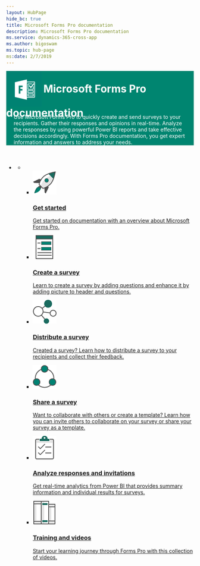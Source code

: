 ```yaml
---
layout: HubPage
hide_bc: true
title: Microsoft Forms Pro documentation
description: Microsoft Forms Pro documentation
ms.service: dynamics-365-cross-app
ms.author: bigoswam
ms.topic: hub-page
ms:date: 2/7/2019
---
```

<div id="main" class="v2">
    <div class="container">
        <div style="background-color:#008570;height:auto">
            <img src="media/forms-logo-white.svg" style="display:inline;vertical-align:middle" height="96" width="96"/>
            <h1 style="display:inline;vertical-align:middle;color:white">Microsoft Forms Pro documentation</h1>
            <div class="container intro">
                <p style="color:white;margin:-15px 20px 20px 20px">Use Microsoft Forms Pro to quickly create and send surveys to your recipients. Gather their responses and opinions in real-time. Analyze the responses by using powerful Power BI reports and take effective decisions accordingly. With Forms Pro documentation, you get expert information and answers to address your needs.</p>
            </div> 
        </div>           
        <br/>
        <ul class="pivots">
            <li>
                <a href="#home"></a>
                <ul id="home">
                    <li>
                        <a href="#home-all"></a>
                        <ul id="home-all" class="cardsL">
                        <br/>
                            <li>
                                <a href="get-started-microsoft-forms-pro.md">
                                    <div class="cardSize">
                                        <div class="cardPadding">
                                            <div class="card">
                                                <div class="cardImageOuter">
                                                    <div class="cardImage">
                                                        <img src="media/get-started.png" alt="" />
                                                    </div>
                                                </div>
                                                <div class="cardText">
                                                    <h3>Get started</h3>
                                                    <p>Get started on documentation with an overview about Microsoft Forms Pro.</p>
                                                </div>
                                            </div>
                                        </div>
                                    </div>
                                </a>
                            </li>
                            <li>
                                <a href="create-survey.md">
                                    <div class="cardSize">
                                        <div class="cardPadding">
                                            <div class="card">
                                                <div class="cardImageOuter">
                                                    <div class="cardImage">
                                                        <img src="media/form.png" alt="" />
                                                    </div>
                                                </div>
                                                <div class="cardText">
                                                    <h3>Create a survey</h3>
                                                    <p>Learn to create a survey by adding questions and enhance it by adding picture to header and questions.</p>
                                                </div>
                                            </div>
                                        </div>
                                    </div>
                                </a>
                            </li>
                            <li>
                                <a href="distribute-survey.md">
                                    <div class="cardSize">
                                        <div class="cardPadding">
                                            <div class="card">
                                                <div class="cardImageOuter">
                                                    <div class="cardImage">
                                                        <img src="media/multi-connect.png" alt="" />
                                                    </div>
                                                </div>
                                                <div class="cardText">
                                                    <h3>Distribute a survey</h3>
                                                    <p>Created a survey? Learn how to distribute a survey to your recipients and collect their feedback.</p>
                                                </div>
                                            </div>
                                        </div>
                                    </div>
                                </a>
                            </li>
                            <li>
                                <a href="collaborate-on-survey.md">
                                    <div class="cardSize">
                                        <div class="cardPadding">
                                            <div class="card">
                                                <div class="cardImageOuter">
                                                    <div class="cardImage">
                                                        <img src="media/share.png" alt="" />
                                                    </div>
                                                </div>
                                                <div class="cardText">
                                                    <h3>Share a survey</h3>
                                                    <p>Want to collaborate with others or create a template? Learn how you can invite others to collaborate on your survey or share your survey as a template.</p>
                                                </div>
                                            </div>
                                        </div>
                                    </div>
                                </a>
                            </li>
                            <li>
                                <a href="analyze-responses-invites.md">
                                    <div class="cardSize">
                                        <div class="cardPadding">
                                            <div class="card">
                                                <div class="cardImageOuter">
                                                    <div class="cardImage">
                                                        <img src="media/tasks.png" alt="" />
                                                    </div>
                                                </div>
                                                <div class="cardText">
                                                    <h3>Analyze responses and invitations</h3>
                                                    <p>Get real-time analytics from Power BI that provides summary information and individual results for surveys.</p>
                                                </div>
                                            </div>
                                        </div>
                                    </div>
                                </a>
                            </li>
                            <li>
                                <a href="https://go.microsoft.com/fwlink/p/?linkid=2070687">
                                    <div class="cardSize">
                                        <div class="cardPadding">
                                            <div class="card">
                                                <div class="cardImageOuter">
                                                    <div class="cardImage">
                                                        <img src="media/library.png" alt="" />
                                                    </div>
                                                </div>
                                                <div class="cardText">
                                                    <h3>Training and videos</h3>
                                                    <p>Start your learning journey through Forms Pro with this collection of videos.</p>
                                                </div>
                                            </div>
                                        </div>
                                    </div>
                                </a>
                            </li>
                        </ul>
                    </li>
                </ul>
            </li>
        </ul>
    </div>
</div>
